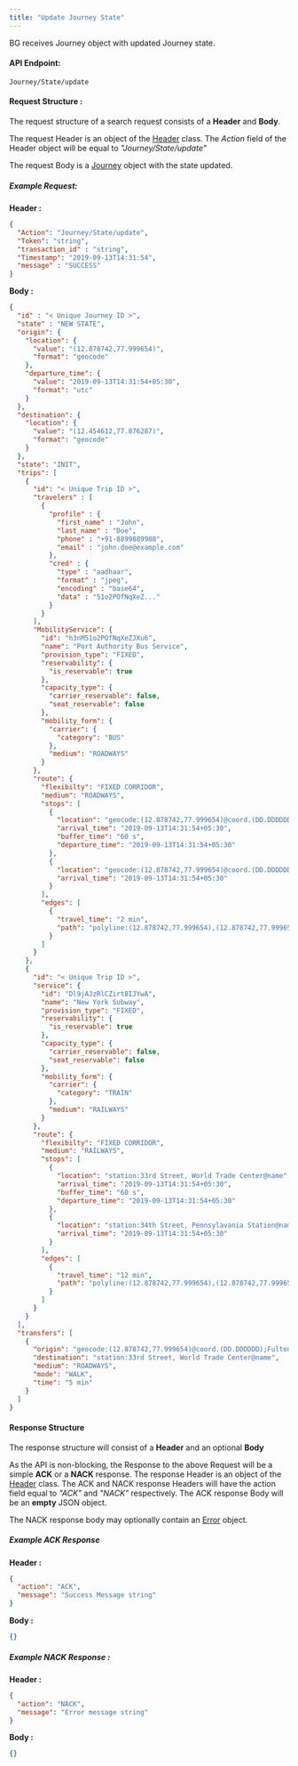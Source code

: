 ```yaml
---
title: "Update Journey State"
---
```


BG receives Journey object with updated Journey state.

#### API Endpoint:

    Journey/State/update

#### Request Structure :

The request structure of a search request consists of a **Header** and **Body**.

The request Header is an object of the [Header](/Resources/Header) class. The *Action* field of the Header object will be equal to *"Journey/State/update"*

The request Body is a [Journey](/Resources/Journey) object with the state updated.

##### Example Request:

**Header :**

```json
{
  "Action": "Journey/State/update",
  "Token": "string",
  "transaction_id" : "string",
  "Timestamp": "2019-09-13T14:31:54",
  "message" : "SUCCESS"
}
```
**Body :**

```json
{
  "id" : "< Unique Journey ID >",
  "state" : "NEW STATE",
  "origin": {
    "location": {
      "value": "(12.878742,77.999654)",
      "format": "geocode"
    },
    "departure_time": {
      "value": "2019-09-13T14:31:54+05:30",
      "format": "utc"
    }
  },
  "destination": {
    "location": {
      "value": "(12.454612,77.876287)",
      "format": "geocode"
    }
  },
  "state": "INIT",
  "trips": [
    {
      "id": "< Unique Trip ID >",
      "travelers" : [
        {
          "profile" : {
            "first_name" : "John",
            "last_name" : "Doe",
            "phone" : "+91-8899889988",
            "email" : "john.doe@example.com"
          },
          "cred" : {
            "type" : "aadhaar",
            "format" : "jpeg",
            "encoding" : "base64",
            "data" : "51o2POfNqXeZ..."
          }
        }
      ],
      "MobilityService": {
        "id": "h3nM51o2POfNqXeZJXu6",
        "name": "Port Authority Bus Service",
        "provision_type": "FIXED",
        "reservability": {
          "is_reservable": true
        },
        "capacity_type": {
          "carrier_reservable": false,
          "seat_reservable": false
        },
        "mobility_form": {
          "carrier": {
            "category": "BUS"
          },
          "medium": "ROADWAYS"
        }
      },
      "route": {
        "flexibilty": "FIXED CORRIDOR",
        "medium": "ROADWAYS",
        "stops": [
          {
            "location": "geocode:(12.878742,77.999654)@coord.(DD.DDDDDD);Vesey Street@name",
            "arrival_time": "2019-09-13T14:31:54+05:30",
            "buffer_time": "60 s",
            "departure_time": "2019-09-13T14:31:54+05:30"
          },
          {
            "location": "geocode:(12.878742,77.999654)@coord.(DD.DDDDDD);Fulton Street@name",
            "arrival_time": "2019-09-13T14:31:54+05:30"
          }
        ],
        "edges": [
          {
            "travel_time": "2 min",
            "path": "polyline:(12.878742,77.999654),(12.878742,77.999654),(12.878742,77.999654)"
          }
        ]
      }
    },
    {
      "id": "< Unique Trip ID >",
      "service": {
        "id": "Dl9jAJzRlCZirt8IJYwA",
        "name": "New York Subway",
        "provision_type": "FIXED",
        "reservability": {
          "is_reservable": true
        },
        "capacity_type": {
          "carrier_reservable": false,
          "seat_reservable": false
        },
        "mobility_form": {
          "carrier": {
            "category": "TRAIN"
          },
          "medium": "RAILWAYS"
        }
      },
      "route": {
        "flexibilty": "FIXED CORRIDOR",
        "medium": "RAILWAYS",
        "stops": [
          {
            "location": "station:33rd Street, World Trade Center@name",
            "arrival_time": "2019-09-13T14:31:54+05:30",
            "buffer_time": "60 s",
            "departure_time": "2019-09-13T14:31:54+05:30"
          },
          {
            "location": "station:34th Street, Pennsylavania Station@name",
            "arrival_time": "2019-09-13T14:31:54+05:30"
          }
        ],
        "edges": [
          {
            "travel_time": "12 min",
            "path": "polyline:(12.878742,77.999654),(12.878742,77.999654),(12.878742,77.999654)"
          }
        ]
      }
    }
  ],
  "transfers": [
    {
      "origin": "geocode:(12.878742,77.999654)@coord.(DD.DDDDDD);Fulton Street@name",
      "destination": "station:33rd Street, World Trade Center@name",
      "medium": "ROADWAYS",
      "mode": "WALK",
      "time": "5 min"
    }
  ]
}
```

#### Response Structure

The response structure will consist of a **Header** and an optional **Body**

As the API is non-blocking, the Response to the above Request will be a simple **ACK** or a **NACK** response. The response Header is an object of the [Header](/Resources/Header) class. The ACK and NACK response Headers will have the action field equal to *"ACK"* and *"NACK"* respectively. The ACK response Body will be an **empty** JSON object.

The NACK response body may optionally contain an [Error](/Resources/Error) object.

##### Example ACK Response

**Header :**

```json
{
  "action": "ACK",
  "message": "Success Message string"
}
```

**Body :**
``` json
{}
```
##### Example NACK Response :

**Header :**
```json
{
  "action": "NACK",
  "message": "Error message string"
}
```
**Body :**
```json
{}
```
